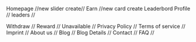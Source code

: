 Homepage //new slider create//
Earn //new card create
Leaderbord
Profile //
leaders //

Withdraw //
Reward //
Unavailable //
Privacy Policy //
Terms of service //
Imprint //
About us //
Blog //
Blog Details //
Contact //
FAQ //
